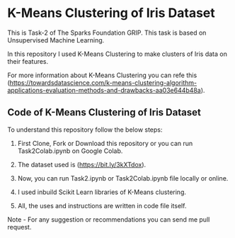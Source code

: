 # K-Means Clustering of Iris Dataset

This is Task-2 of The Sparks Foundation GRIP. This task is based on Unsupervised Machine Learning.

In this repository I used K-Means Clustering to make clusters of Iris data on their features.

For more information about K-Means Clustering you can refe this (https://towardsdatascience.com/k-means-clustering-algorithm-applications-evaluation-methods-and-drawbacks-aa03e644b48a).

## Code of K-Means Clustering of Iris Dataset

To understand this repository follow the below steps:

1) First Clone, Fork or Download this repository or you can run Task2Colab.ipynb on Google Colab.

2) The dataset used is (https://bit.ly/3kXTdox).

3) Now, you can run Task2.ipynb or Task2Colab.ipynb file locally or online.

4) I used inbuild Scikit Learn libraries of K-Means clustering.

5) All, the uses and instructions are written in code file itself.

Note - For any suggestion or recommendations you can send me pull request.
